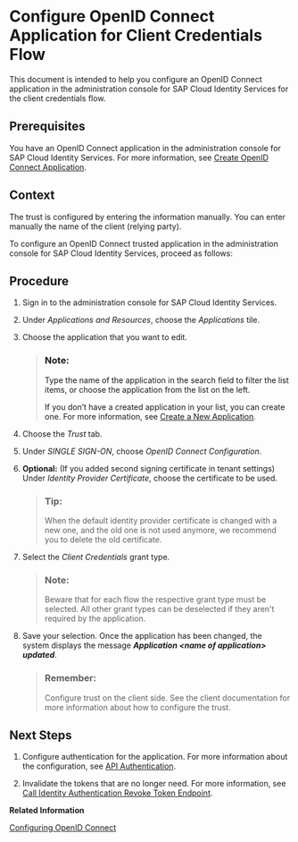 <!-- copy7ea233bdd2c84f1c9a10dd47dc030fc0 -->

# Configure OpenID Connect Application for Client Credentials Flow

This document is intended to help you configure an OpenID Connect application in the administration console for SAP Cloud Identity Services for the client credentials flow.



<a name="copy7ea233bdd2c84f1c9a10dd47dc030fc0__prereq_grq_3jn_v2b"/>

## Prerequisites

You have an OpenID Connect application in the administration console for SAP Cloud Identity Services. For more information, see [Create OpenID Connect Application](create-openid-connect-application-62fb1c3.md).



## Context

The trust is configured by entering the information manually. You can enter manually the name of the client \(relying party\).

To configure an OpenID Connect trusted application in the administration console for SAP Cloud Identity Services, proceed as follows:



<a name="copy7ea233bdd2c84f1c9a10dd47dc030fc0__steps_ksg_x2m_fp"/>

## Procedure

1.  Sign in to the administration console for SAP Cloud Identity Services.

2.  Under *Applications and Resources*, choose the *Applications* tile.

3.  Choose the application that you want to edit.

    > ### Note:  
    > Type the name of the application in the search field to filter the list items, or choose the application from the list on the left.
    > 
    > If you don’t have a created application in your list, you can create one. For more information, see [Create a New Application](create-a-new-application-0d4b255.md).

4.  Choose the *Trust* tab.

5.  Under *SINGLE SIGN-ON*, choose *OpenID Connect Configuration*.

6.  **Optional:** \(If you added second signing certificate in tenant settings\) Under *Identity Provider Certificate*, choose the certificate to be used.

    > ### Tip:  
    > When the default identity provider certificate is changed with a new one, and the old one is not used anymore, we recommend you to delete the old certificate.

7.  Select the *Client Credentials* grant type.

    > ### Note:  
    > Beware that for each flow the respective grant type must be selected. All other grant types can be deselected if they aren't required by the application.

8.  Save your selection. Once the application has been changed, the system displays the message ***Application <name of application\> updated***.

    > ### Remember:  
    > Configure trust on the client side. See the client documentation for more information about how to configure the trust.




<a name="copy7ea233bdd2c84f1c9a10dd47dc030fc0__postreq_yqs_gkf_5fb"/>

## Next Steps

1.  Configure authentication for the application. For more information about the configuration, see [API Authentication](api-authentication-9d200d5.md).

2.  Invalidate the tokens that are no longer need. For more information, see [Call Identity Authentication Revoke Token Endpoint](call-identity-authentication-revoke-token-endpoint-3501e42.md).

**Related Information**  


[Configuring OpenID Connect](configuring-openid-connect-a789c9c.md "You can use Identity Authentication for authentication in OpenID Connect protected applications.")

